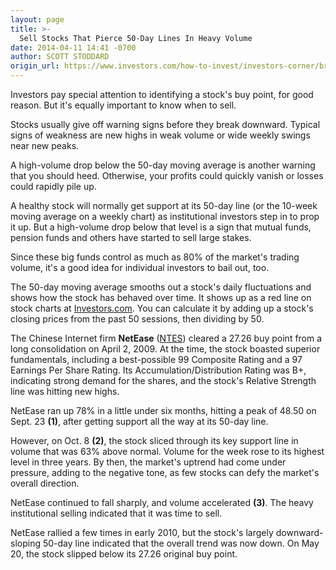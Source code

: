 ```yaml
---
layout: page
title: >-
  Sell Stocks That Pierce 50-Day Lines In Heavy Volume
date: 2014-04-11 14:41 -0700
author: SCOTT STODDARD
origin_url: https://www.investors.com/how-to-invest/investors-corner/break-below-the-50-day-line-is-a-key-sell-signal/
---
```


Investors pay special attention to identifying a stock's buy point, for good reason. But it's equally important to know when to sell.

Stocks usually give off warning signs before they break downward. Typical signs of weakness are new highs in weak volume or wide weekly swings near new peaks.

A high-volume drop below the 50-day moving average is another warning that you should heed. Otherwise, your profits could quickly vanish or losses could rapidly pile up.

A healthy stock will normally get support at its 50-day line (or the 10-week moving average on a weekly chart) as institutional investors step in to prop it up. But a high-volume drop below that level is a sign that mutual funds, pension funds and others have started to sell large stakes.

Since these big funds control as much as 80% of the market's trading volume, it's a good idea for individual investors to bail out, too.

The 50-day moving average smooths out a stock's daily fluctuations and shows how the stock has behaved over time. It shows up as a red line on stock charts at [Investors.com](http://research.investors.com/ibd-charts.aspx?cht=pvc&type=daily&symbol=0NDQC). You can calculate it by adding up a stock's closing prices from the past 50 sessions, then dividing by 50.

The Chinese Internet firm **NetEase** ([NTES](https://research.investors.com/quote.aspx?symbol=NTES)) cleared a 27.26 buy point from a long consolidation on April 2, 2009. At the time, the stock boasted superior fundamentals, including a best-possible 99 Composite Rating and a 97 Earnings Per Share Rating. Its Accumulation/Distribution Rating was B+, indicating strong demand for the shares, and the stock's Relative Strength line was hitting new highs.

NetEase ran up 78% in a little under six months, hitting a peak of 48.50 on Sept. 23 **(1)**, after getting support all the way at its 50-day line.

However, on Oct. 8 **(2)**, the stock sliced through its key support line in volume that was 63% above normal. Volume for the week rose to its highest level in three years. By then, the market's uptrend had come under pressure, adding to the negative tone, as few stocks can defy the market's overall direction.

NetEase continued to fall sharply, and volume accelerated **(3)**. The heavy institutional selling indicated that it was time to sell.

NetEase rallied a few times in early 2010, but the stock's largely downward-sloping 50-day line indicated that the overall trend was now down. On May 20, the stock slipped below its 27.26 original buy point.
